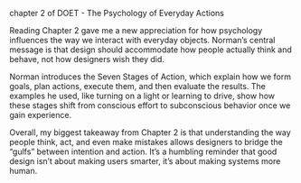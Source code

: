 chapter 2 of DOET - The Psychology of Everyday Actions

Reading Chapter 2 gave me a new appreciation for how psychology influences the way we interact with everyday objects. Norman’s central message is that design should accommodate how people actually think and behave, not how designers wish they did.

Norman introduces the Seven Stages of Action, which explain how we form goals, plan actions, execute them, and then evaluate the results. The examples he used, like turning on a light or learning to drive, show how these stages shift from conscious effort to subconscious behavior once we gain experience.

Overall, my biggest takeaway from Chapter 2 is that understanding the way people think, act, and even make mistakes allows designers to bridge the “gulfs” between intention and action. It’s a humbling reminder that good design isn’t about making users smarter, it’s about making systems more human.

